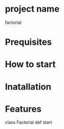# project name
factorial

# Prequisites

# How to start

# Inatallation

# Features
class Factorial
def start
